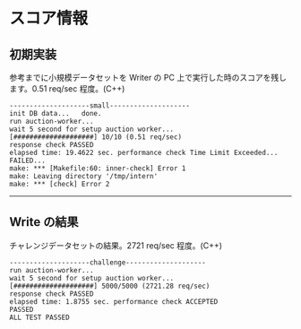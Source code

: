 # スコア情報

## 初期実装

参考までに小規模データセットを Writer の PC 上で実行した時のスコアを残します。0.51 req/sec 程度。(C++)

```
--------------------small--------------------
init DB data...   done.
run auction-worker...
wait 5 second for setup auction worker...
[####################] 10/10 (0.51 req/sec)
response check PASSED
elapsed time: 19.4622 sec. performance check Time Limit Exceeded...
FAILED...
make: *** [Makefile:60: inner-check] Error 1
make: Leaving directory '/tmp/intern'
make: *** [check] Error 2
```

---

## Write の結果

チャレンジデータセットの結果。2721 req/sec 程度。(C++)

```
--------------------challenge--------------------
run auction-worker...
wait 5 second for setup auction worker...
[####################] 5000/5000 (2721.28 req/sec)
response check PASSED
elapsed time: 1.8755 sec. performance check ACCEPTED
PASSED
ALL TEST PASSED
```
